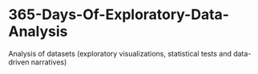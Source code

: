 # 365-Days-Of-Exploratory-Data-Analysis
Analysis of datasets (exploratory visualizations, statistical tests and data-driven narratives)
